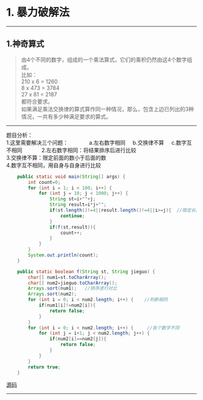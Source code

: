 # 1. 暴力破解法

---

## 1.神奇算式

>由4个不同的数字，组成的一个乘法算式，它们的乘积仍然由这4个数字组成。  
>比如：  
>210 x 6 = 1260  
>8 x 473 = 3784  
>27 x 81 = 2187  
>都符合要求。  
>如果满足乘法交换律的算式算作同一种情况，那么，包含上边已列出的3种情况，一共有多少种满足要求的算式。  

---

题目分析：  
1.这里需要解决三个问题：  
　　     a.左右数字相同     b.交换律不算     c.数字互不相同            
2.左右数字相同：将结果排序后进行比较  
3.交换律不算：限定前面的数小于后面的数  
4.数字互不相同，用自身与自身进行比较  

```java
	public static void main(String[] args) {
		int count=0;
		for (int i = 1; i < 100; i++) {
			for (int j = 10; j < 1000; j++) {
				String st=i+""+j;
				String result=i*j+"";
				if(st.length()!=4||result.length()!=4||i>=j){  //限定长度		前面小于后面（防止重复）
					continue;
				}
				if(f(st,result)){
					count++;
				}	
			}			
		}
		System.out.println(count);	
	}

	public static boolean f(String st, String jieguo) {
		char[] num1=st.toCharArray();
		char[] num2=jieguo.toCharArray();
		Arrays.sort(num1);   //排序进行对比
		Arrays.sort(num2);
		for (int i = 0; i < num2.length; i++) {    //判断相同
			if(num1[i]!=num2[i]){
				return false;
			}
		}
		for (int i = 0; i < num2.length; i++) {     //各个数字不同
			for (int j = i+1; j < num2.length; j++) {
				if(num2[i]==num2[j]){
					return false;
				}
			}
		}
		return true;
	}
```
[源码](../SourceCode/MagicFormula.java)

---





